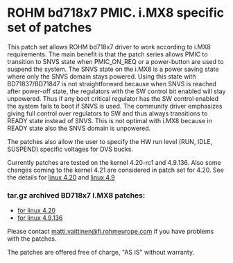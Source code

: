# ROHM bd718x7 PMIC. i.MX8 specific set of patches

This patch set allows ROHM bd718x7 driver to work according to i.MX8
requirements. The main benefit is that the patch series allows PMIC to
transition to SNVS state when PMIC_ON_REQ or a power-button are used to
suspend the system. The SNVS state on the i.MX8 is a power saving state
where only the SNVS domain stays powered. Using this state with
BD71837/BD71847 is not straightforward because when SNVS is reached after
power-off state, the regulators with the SW control bit enabled will stay
unpowered. Thus if any boot critical regulator has the SW control enabled
the system fails to boot if SNVS is used. The community driver emphasizes
giving full control over regulators to SW and thus always transitions to
READY state instead of SNVS. This is not optimal with i.MX8 because in READY
state also the SNVS domain is unpowered.

The patches also allow the user to specify the HW run level
(RUN, IDLE, SUSPEND) specific voltages for DVS bucks.

Currently patches are tested on the kernel 4.20-rc1 and 4.9.136. Also some
changes coming to the kernel 4.21 are considered in patch set for 4.20.
See the details for [linux 4.20](https://github.com/RohmSemiconductor/Linux-Kernel-PMIC-Drivers/tree/obsoleted/BD718XX/imx8-patches/v4.21-mark-15_11_2018/) and [linux 4.9](https://github.com/RohmSemiconductor/Linux-Kernel-PMIC-Drivers/tree/obsoleted/BD718XX/imx8-patches/v4.9.136-stable-03_12_2018/)

### tar.gz archived BD718x7 I.MX8 patches:
* [for linux 4.20](https://github.com/RohmSemiconductor/Linux-Kernel-PMIC-Drivers/raw/obsoleted/BD718XX/imx8-patches/linux-bd718x7-v4.21-mark-15_11_2018-updated_04_12.tar.gz)
* [for linux 4.9.136](https://github.com/RohmSemiconductor/Linux-Kernel-PMIC-Drivers/raw/obsoleted/BD718XX/imx8-patches/linux-bd718x7-v4.9.136-stable-03_12_2018.tar.gz)

Please contact matti.vaittinen@fi.rohmeurope.com if you have problems with the
patches.

The patches are offered free of charge, "AS IS" without warranty.
